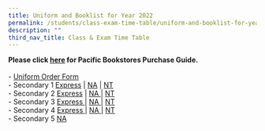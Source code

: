 ```yaml
---
title: Uniform and Booklist for Year 2022
permalink: /students/class-exam-time-table/uniform-and-booklist-for-year-2022
description: ""
third_nav_title: Class & Exam Time Table
---
```

<p><strong>Please click&nbsp;<a href="https://canberrasec.moe.edu.sg/qql/slot/u150/2021/Students/2022/PACIFIC%20BOOKSTORES%20END%20OF%20YEAR%20PURCHASE%20GUIDE%20CBRSS.pdf" target="_blank" rel="noopener">here</a>&nbsp;for Pacific Bookstores Purchase Guide.<br /><br /></strong>-&nbsp;<a href="https://canberrasec.moe.edu.sg/qql/slot/u150/2021/Students/2022/Canberra%20Uniform%20Order%20Form%202022.pdf" target="_blank" rel="noopener">Uniform Order Form</a><br />- Secondary 1&nbsp;<a href="https://canberrasec.moe.edu.sg/qql/slot/u150/2021/Students/2022/CBRSS%20S1%20EXP.pdf" target="_blank" rel="noopener">Express</a>&nbsp;|&nbsp;<a href="https://canberrasec.moe.edu.sg/qql/slot/u150/2021/Students/2022/CBRSS%20S1%20NA.pdf" target="_blank" rel="noopener">NA</a>&nbsp;|&nbsp;<a href="https://canberrasec.moe.edu.sg/qql/slot/u150/2021/Students/2022/CBRSS%20S1%20NT.pdf" target="_blank" rel="noopener">NT</a><br />- Secondary 2&nbsp;<a href="https://canberrasec.moe.edu.sg/qql/slot/u150/2021/Students/2022/CBRSS%20S2%20EXP.pdf" target="_blank" rel="noopener">Express</a>&nbsp;|&nbsp;<a href="https://canberrasec.moe.edu.sg/qql/slot/u150/2021/Students/2022/CBRSS%20S2%20NA.pdf" target="_blank" rel="noopener">NA&nbsp;</a>|&nbsp;<a href="https://canberrasec.moe.edu.sg/qql/slot/u150/2021/Students/2022/CBRSS%20S2%20NT.pdf" target="_blank" rel="noopener">NT</a><br />- Secondary 3 <a href="https://canberrasec.moe.edu.sg/qql/slot/u150/2021/Students/2022/CBRSS%20S3%20EXP.pdf" target="_blank" rel="noopener">Express&nbsp;</a>|&nbsp;<a href="https://canberrasec.moe.edu.sg/qql/slot/u150/2021/Students/2022/CBRSS%20S3%20NA.pdf" target="_blank" rel="noopener">NA&nbsp;</a>|&nbsp;<a href="https://canberrasec.moe.edu.sg/qql/slot/u150/2021/Students/2022/CBRSS%20S3%20NT.pdf" target="_blank" rel="noopener">NT</a><br />- Secondary 4&nbsp;<a href="https://canberrasec.moe.edu.sg/qql/slot/u150/2021/Students/2022/CBRSS%20S4%20EXP.pdf" target="_blank" rel="noopener">Express&nbsp;</a>|&nbsp;<a href="https://canberrasec.moe.edu.sg/qql/slot/u150/2021/Students/2022/CBRSS%20S4%20NA.pdf" target="_blank" rel="noopener">NA&nbsp;</a>|&nbsp;<a href="https://canberrasec.moe.edu.sg/qql/slot/u150/2021/Students/2022/CBRSS%20S4%20NT.pdf" target="_blank" rel="noopener">NT</a><br />- Secondary 5&nbsp;<a href="https://canberrasec.moe.edu.sg/qql/slot/u150/2021/Students/2022/CBRSS%20S5%20NA.pdf" target="_blank" rel="noopener">NA</a></p>
